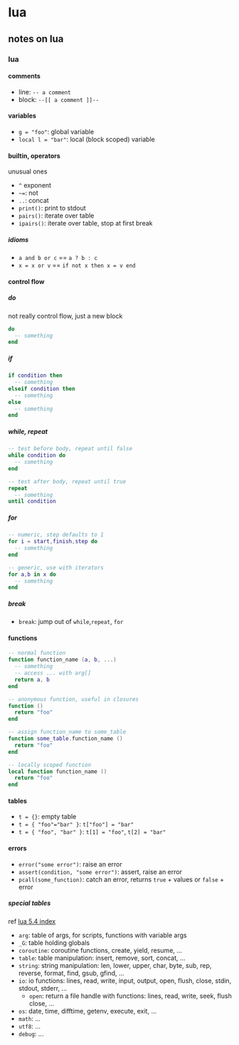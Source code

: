 # lua

## notes on lua

### lua

#### comments

- line: `-- a comment`
- block: `--[[ a comment ]]--`

#### variables

- `g = "foo"`: global variable
- `local l = "bar"`: local (block scoped) variable

#### builtin, operators

unusual ones

- `^` exponent
- `~=`: not
- `..`: concat
- `print()`: print to stdout
- `pairs()`: iterate over table
- `ipairs()`: iterate over table, stop at first break

##### idioms

- `a and b or c` == `a ? b : c`
- `x = x or v` == `if not x then x = v end`

#### control flow

##### do

not really control flow, just a new block

```lua
do
  -- something
end
```

##### if

```lua
if condition then
  -- something
elseif condition then
  -- something
else
  -- something
end
```

##### while, repeat

```lua
-- test before body, repeat until false
while condition do
  -- something
end

-- test after body, repeat until true
repeat
  -- something
until condition
```

##### for

```lua
-- numeric, step defaults to 1
for i = start,finish,step do
  -- something
end

-- generic, use with iterators
for a,b in x do
  -- something
end
```

##### break

- `break`: jump out of `while`,`repeat`, `for`

#### functions

```lua
-- normal function
function function_name (a, b, ...)
  -- something
  -- access ... with arg[]
  return a, b
end

-- anonymous function, useful in closures
function ()
  return "foo"
end

-- assign function_name to some_table
function some_table.function_name ()
  return "foo"
end

-- locally scoped function
local function function_name ()
  return "foo"
end
```

#### tables

- `t = {}`: empty table
- `t = { "foo"="bar" }`: `t["foo"] = "bar"`
- `t = { "foo", "bar" }`: `t[1] = "foo"`, `t[2] = "bar"`

#### errors

- `error("some error")`: raise an error
- `assert(condition, "some error")`: assert, raise an error
- `pcall(some_function)`: catch an error, returns `true` + values or `false` + error

##### special tables

ref [lua 5.4 index](http://www.lua.org/manual/5.4/contents.html#index)

- `arg`: table of args, for scripts, functions with variable args
- `_G`: table holding globals
- `coroutine`: coroutine functions, create, yield, resume, ...
- `table`: table manipulation: insert, remove, sort, concat, ...
- `string`: string manipulation: len, lower, upper, char, byte, sub, rep, reverse, format, find, gsub, gfind, ...
- `io`: io functions: lines, read, write, input, output, open, flush, close, stdin, stdout, stderr, ...
  - `open`: return a file handle with functions: lines, read, write, seek, flush close, ...
- `os`: date, time, difftime, getenv, execute, exit, ...
- `math`: ...
- `utf8`: ...
- `debug`: ...
